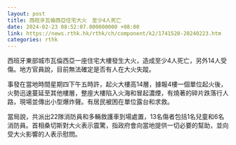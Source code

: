 ```yaml
---
layout: post
title: 西班牙瓦倫西亞住宅大火　至少4人死亡
date: 2024-02-23 08:52:07.000000000 +08:00
link: https://news.rthk.hk/rthk/ch/component/k2/1741520-20240223.htm
categories: rthk
---
```


西班牙東部城市瓦倫西亞一座住宅大樓發生大火，造成至少4人死亡，另外14人受傷。地方官員說，目前無法確定是否有人在大火失蹤。

事發在當地時間星期四下午五時許，起火大樓高14層，據報4樓一個單位起火後，火勢迅速蔓延至其他樓層，整座大樓陷入火海和冒起濃煙，有燒著的碎片跌落行人路，現場並傳出小型爆炸聲。有居民被困在單位露台和求救。

當局說，共派出22隊消防員和多輛救護車到場處置，13名傷者包括1名兒童和6名消防員。首相桑切斯對大火表示震驚，指政府會向當地提供一切必要的幫助，並向受大火影響的人表示慰問。
